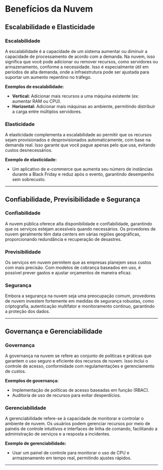 # Benefícios da Nuvem

## Escalabilidade e Elasticidade

### Escalabilidade
A escalabilidade é a capacidade de um sistema aumentar ou diminuir a capacidade de processamento de acordo com a demanda. Na nuvem, isso significa que você pode adicionar ou remover recursos, como servidores ou armazenamento, conforme a necessidade. Isso é especialmente útil em períodos de alta demanda, onde a infraestrutura pode ser ajustada para suportar um aumento repentino no tráfego.

**Exemplos de escalabilidade:**
- **Vertical:** Adicionar mais recursos a uma máquina existente (ex: aumentar RAM ou CPU).
- **Horizontal:** Adicionar mais máquinas ao ambiente, permitindo distribuir a carga entre múltiplos servidores.

### Elasticidade
A elasticidade complementa a escalabilidade ao permitir que os recursos sejam provisionados e desprovisionados automaticamente, com base na demanda real. Isso garante que você pague apenas pelo que usa, evitando custos desnecessários.

**Exemplo de elasticidade:**
- Um aplicativo de e-commerce que aumenta seu número de instâncias durante a Black Friday e reduz após o evento, garantindo desempenho sem sobrecusto.

---

## Confiabilidade, Previsibilidade e Segurança

### Confiabilidade
A nuvem pública oferece alta disponibilidade e confiabilidade, garantindo que os serviços estejam acessíveis quando necessários. Os provedores de nuvem geralmente têm data centers em várias regiões geográficas, proporcionando redundância e recuperação de desastres.

### Previsibilidade
Os serviços em nuvem permitem que as empresas planejem seus custos com mais precisão. Com modelos de cobrança baseados em uso, é possível prever gastos e ajustar orçamentos de maneira eficaz.

### Segurança
Embora a segurança na nuvem seja uma preocupação comum, provedores de nuvem investem fortemente em medidas de segurança robustas, como criptografia, autenticação multifator e monitoramento contínuo, garantindo a proteção dos dados.

---

## Governança e Gerenciabilidade

### Governança
A governança na nuvem se refere ao conjunto de políticas e práticas que garantem o uso seguro e eficiente dos recursos de nuvem. Isso inclui o controle de acesso, conformidade com regulamentações e gerenciamento de custos.

**Exemplos de governança:**
- Implementação de políticas de acesso baseadas em função (RBAC).
- Auditoria de uso de recursos para evitar desperdícios.

### Gerenciabilidade
A gerenciabilidade refere-se à capacidade de monitorar e controlar o ambiente de nuvem. Os usuários podem gerenciar recursos por meio de painéis de controle intuitivos e interfaces de linha de comando, facilitando a administração de serviços e a resposta a incidentes.

**Exemplo de gerenciabilidade:**
- Usar um painel de controle para monitorar o uso de CPU e armazenamento em tempo real, permitindo ajustes rápidos.

---
